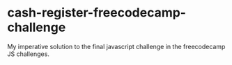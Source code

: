 # cash-register-freecodecamp-challenge
My imperative solution to the final javascript challenge in the freecodecamp JS challenges.
